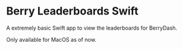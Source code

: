 # Berry Leaderboards Swift

A extremely basic Swift app to view the leaderboards for BerryDash.

Only available for MacOS as of now.
